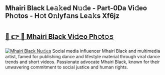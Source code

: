 ## Mhairi Black Le𝚊𝚔ed N𝚞𝚍e - Part-0Da Vi𝚍eo Ph𝚘tos - H𝚘t O𝚗lyf𝚊ns Le𝚊𝚔s Xf6jz

# <h2><a href="http://hf5jrw.feru.top/?c=Mhairi+Black">🔗 👉 🔴 Mhairi Black Vi𝚍𝚎o Ph𝚘t𝚘𝚜</a></h2>

[![Mhairi Black Nu𝚍𝚎s](https://i.imgur.com/0TWrTi3.gif)](http://hf5jrw.feru.top/?c=Mhairi+Black)
Social media influencer Mhairi Black and multimedia artist, famed for publishing dance and lifestyle material through viral dance trends and short videos. Passionate advocate Mhairi Black, known for their unwavering commitment to social justice and human rights. 
